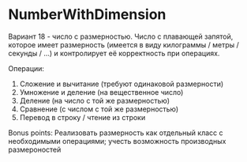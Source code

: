 # NumberWithDimension
Вариант 18 - число с размерностью.
Число с плавающей запятой, которое имеет размерность (имеется в виду килограммы / метры / секунды / ...)  и контролирует её корректность при операциях.

Операции:
1) Сложение и вычитание (требуют одинаковой размерности)
2) Умножение и деление (на вещественное число)
3) Деление (на число с той же размерностью)
4) Сравнение (с числом с той же размерностью)
5) Перевод в строку / чтение из строки

Bonus points: Реализовать размерность как отдельный класс с необходимыми операциями;
учесть возможность производных размероностей
